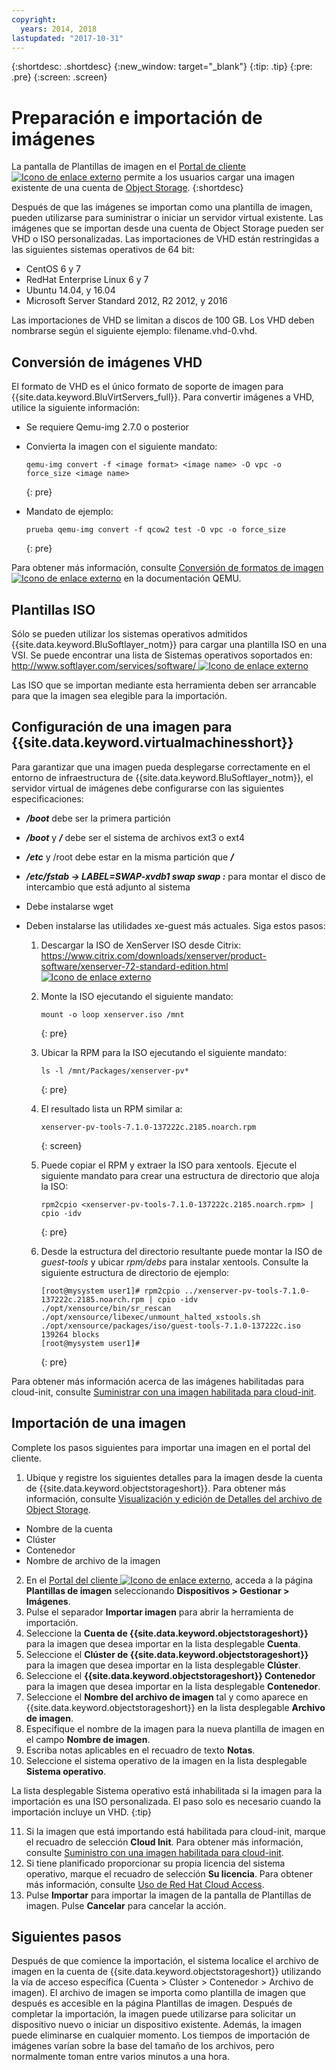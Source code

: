 ```yaml
---
copyright:
  years: 2014, 2018
lastupdated: "2017-10-31"
---
```


{:shortdesc: .shortdesc}
{:new_window: target="_blank"}
{:tip: .tip}
{:pre: .pre}
{:screen: .screen}


# Preparación e importación de imágenes

La pantalla de Plantillas de imagen en el [Portal de cliente ![Icono de enlace externo](../../icons/launch-glyph.svg "Icono de enlace externo")](https://control.softlayer.com/) permite a los usuarios cargar una imagen existente de una cuenta de [Object Storage](/docs/infrastructure/objectstorage-swift/index.html).
{:shortdesc}

Después de que las imágenes se importan como una plantilla de imagen, pueden utilizarse para suministrar o iniciar un servidor virtual existente. Las imágenes que se importan desde una cuenta de Object Storage pueden ser VHD o ISO personalizadas. Las importaciones de VHD están restringidas a las siguientes sistemas operativos de 64 bit:

* CentOS 6 y 7
* RedHat Enterprise Linux 6 y 7
* Ubuntu 14.04, y 16.04
* Microsoft Server Standard 2012, R2 2012, y 2016

Las importaciones de VHD se limitan a discos de 100 GB. Los VHD deben nombrarse según el siguiente ejemplo: filename.vhd-0.vhd.

## Conversión de imágenes VHD

El formato de VHD es el único formato de soporte de imagen para {{site.data.keyword.BluVirtServers_full}}. Para convertir imágenes a VHD, utilice la siguiente información:

* Se requiere Qemu-img 2.7.0 o posterior
* Convierta la imagen con el siguiente mandato: 
 
  ```
  qemu-img convert -f <image format> <image name> -O vpc -o force_size <image name>
  ```
  {: pre}
   
* Mandato de ejemplo:
   
  ```
  prueba qemu-img convert -f qcow2 test -O vpc -o force_size
  ```
  {: pre}

Para obtener más información, consulte [Conversión de formatos de imagen
![Icono de enlace externo](../../icons/launch-glyph.svg "Icono de enlace externo")](https://en.wikibooks.org/wiki/QEMU/Images#Converting_image_formats) en la documentación QEMU.

## Plantillas ISO

Sólo se pueden utilizar los sistemas operativos admitidos {{site.data.keyword.BluSoftlayer_notm}} para cargar una plantilla ISO en una VSI. Se puede encontrar una lista de Sistemas operativos soportados en:
[http://www.softlayer.com/services/software/ ![Icono de enlace externo](../../icons/launch-glyph.svg "Icono de enlace externo")](http://www.softlayer.com/services/software/)

Las ISO que se importan mediante esta herramienta deben ser arrancable para que la imagen sea elegible para la importación.

## Configuración de una imagen para {{site.data.keyword.virtualmachinesshort}}

Para garantizar que una imagen pueda desplegarse correctamente en el entorno de infraestructura
de {{site.data.keyword.BluSoftlayer_notm}}, el servidor virtual de imágenes debe configurarse con las siguientes especificaciones:

* ***/boot*** debe ser la primera partición
* ***/boot*** y ***/*** debe ser el sistema de archivos ext3 o ext4
* ***/etc***  y /root debe estar en la misma partición que  ***/***
* ***/etc/fstab -> LABEL=SWAP-xvdb1 swap swap :*** para montar el disco de intercambio que está adjunto al sistema 
* Debe instalarse wget 
* Deben instalarse las utilidades xe-guest más actuales. Siga estos pasos:
    
    1. Descargar la ISO de XenServer ISO desde Citrix: [https://www.citrix.com/downloads/xenserver/product-software/xenserver-72-standard-edition.html ![Icono de enlace externo](../../icons/launch-glyph.svg "Icono de enlace externo")](https://www.citrix.com/downloads/xenserver/product-software/xenserver-72-standard-edition.html)
    
    2. Monte la ISO ejecutando el siguiente mandato: 
    
        ```
        mount -o loop xenserver.iso /mnt
        ```
        {: pre}
    
    3. Ubicar la RPM para la ISO ejecutando el siguiente mandato:
    
        ```
        ls -l /mnt/Packages/xenserver-pv*
        ```
        {: pre}
    
    4. El resultado lista un RPM similar a: 
    
        ```
        xenserver-pv-tools-7.1.0-137222c.2185.noarch.rpm
        ```
        {: screen}
     
     5. Puede copiar el RPM y extraer la ISO para xentools. Ejecute el siguiente mandato para crear una estructura de directorio que aloja la ISO:
    
        ```
        rpm2cpio <xenserver-pv-tools-7.1.0-137222c.2185.noarch.rpm> | cpio -idv
        ```
        {: pre}
    
     6. Desde la estructura del directorio resultante puede montar la ISO de *guest-tools* y ubicar *rpm/debs* para instalar xentools. Consulte la siguiente estructura de directorio de ejemplo:
     
        ```
        [root@mysystem user1]# rpm2cpio ../xenserver-pv-tools-7.1.0-137222c.2185.noarch.rpm | cpio -idv
        ./opt/xensource/bin/sr_rescan
        ./opt/xensource/libexec/unmount_halted_xstools.sh
        ./opt/xensource/packages/iso/guest-tools-7.1.0-137222c.iso
        139264 blocks
        [root@mysystem user1]#
        ```
        {: pre}
    
Para obtener más información acerca de las imágenes habilitadas para cloud-init, consulte [Suministrar con una imagen habilitada para cloud-init](image_cloud-init.html).

## Importación de una imagen

Complete los pasos siguientes para importar una imagen en el portal del cliente.

1. Ubique y registre los siguientes detalles para la imagen desde la cuenta de {{site.data.keyword.objectstorageshort}}.  Para obtener más información, consulte
[Visualización y edición de Detalles del archivo de Object Storage](/docs/infrastructure/objectstorage-swift/view-and-edit-object-storage-file-details.html).
  * Nombre de la cuenta
  * Clúster
  * Contenedor
  * Nombre de archivo de la imagen
2. En el [Portal del cliente ![Icono de enlace externo](../../icons/launch-glyph.svg "Icono de enlace externo")](https://control.softlayer.com/), acceda a la página **Plantillas de imagen** seleccionando **Dispositivos > Gestionar > Imágenes**.
3. Pulse el separador **Importar imagen** para abrir la herramienta de importación.
4. Seleccione la **Cuenta de {{site.data.keyword.objectstorageshort}}** para la imagen que desea importar en la lista desplegable **Cuenta**.
5. Seleccione el **Clúster de {{site.data.keyword.objectstorageshort}}** para la imagen que desea importar en la lista desplegable **Clúster**.
6. Seleccione el **{{site.data.keyword.objectstorageshort}} Contenedor** para la imagen que desea importar en la lista desplegable **Contenedor**.
7. Seleccione el **Nombre del archivo de imagen** tal y como aparece en {{site.data.keyword.objectstorageshort}} en la lista desplegable **Archivo de imagen**.
8. Especifique el nombre de la imagen para la nueva plantilla de imagen en el campo **Nombre de imagen**.
9. Escriba notas aplicables en el recuadro de texto **Notas**.
10. Seleccione el sistema operativo de la imagen en la lista desplegable **Sistema operativo**.

  La lista desplegable Sistema operativo está inhabilitada si la imagen para la importación es una ISO personalizada. El paso solo es necesario cuando la importación incluye un VHD.
  {:tip}

11. Si la imagen que está importando está habilitada para cloud-init, marque el recuadro de selección **Cloud Init**. Para obtener más información, consulte [Suministro con una imagen habilitada para cloud-init](image_cloud-init.html).        
12. Si tiene planificado proporcionar su propia licencia del sistema operativo, marque el recuadro de selección **Su licencia**. Para obtener más información, consulte [Uso de Red Hat Cloud Access](use-red-hat-cloud-access.html).
13. Pulse **Importar** para importar la imagen de la pantalla de Plantillas de imagen. Pulse **Cancelar** para cancelar la acción.

## Siguientes pasos

Después de que comience la importación, el sistema localice el archivo de imagen en la cuenta de {{site.data.keyword.objectstorageshort}} utilizando la vía de acceso específica (Cuenta > Clúster > Contenedor > Archivo de imagen). El archivo de imagen se importa como plantilla de imagen que después es accesible en la página Plantillas de imagen. Después de completar la importación, la imagen puede utilizarse para solicitar un dispositivo nuevo o iniciar un dispositivo existente.
Además, la imagen puede eliminarse en cualquier momento. Los tiempos de importación de imágenes varían sobre la base del tamaño de los archivos, pero normalmente toman entre varios minutos a una hora.

